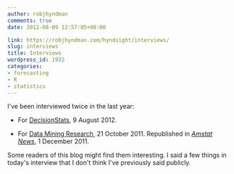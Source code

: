 ```yaml
---
author: robjhyndman
comments: true
date: 2012-08-09 12:57:05+00:00

link: https://robjhyndman.com/hyndsight/interviews/
slug: interviews
title: Interviews
wordpress_id: 1932
categories:
- forecasting
- R
- statistics
---
```


I've been interviewed twice in the last year:



	
  * For [DecisionStats](http://www.decisionstats.com/interview-rob-j-hyndman-forecasting-expert-rstats/), 9 August 2012.

	
  * For [Data Mining Research](http://www.dataminingblog.com/data-mining-interview-rob-hyndman/), 21 October 2011. Republished in [_Amstat News_](http://magazine.amstat.org/blog/2011/12/01/qasitedec11/), 1 December 2011.


Some readers of this blog might find them interesting. I said a few things in today's interview that I don't think I've previously said publicly.


